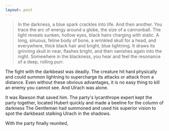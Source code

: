 ```yaml
---
layout: post
---
```

<blockquote>
In the darkness, a blue spark crackles into life. And then another. You trace the arc of energy around a globe, the size of a cannonball. The light reveals sunken, hollow eyes, black hairs charging with static. A long, sinuous, feline body of bone, a wrinkled skull for a head, and everywhere, thick black hair and bright, blue lightning. It draws its grinning skull in near, flashes bright, and then vanishes again into the night. Somewhere in the blackness, you hear and feel the resonance of a deep, rolling purr. 
</blockquote>

The fight with the darkbeast was deadly. The creature hit hard physically and could summon lightning to supercharge its attacks or attack from a distance. Even without these obvious advantages, it is no easy thing to kill an enemy you cannot see. And Ulrach was alone. 

It was Rawson that saved him. The party's lycanthrope expert kept the party together, located Hubert quickly and made a beeline for the column of darkness The Gentleman had summoned and used his superior vision to spot the darkbeast stalking Ulrach in the shadows. 

With the party finally reunited, 